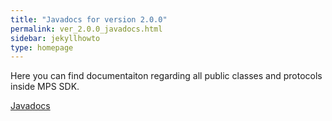 ```yaml
---
title: "Javadocs for version 2.0.0"
permalink: ver_2.0.0_javadocs.html
sidebar: jekyllhowto
type: homepage
---
```

Here you can find documentaiton regarding all public classes and protocols inside MPS SDK.

<a  href="docs/Android/Ver.2.0.0/javadoc/index.html">Javadocs</a>
